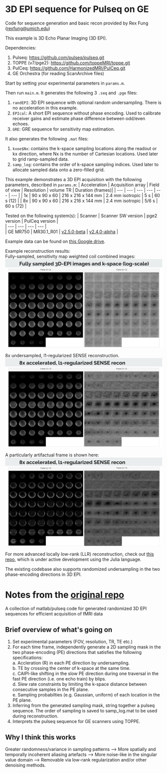 # 3D EPI sequence for Pulseq on GE

Code for sequence generation and basic recon provided by Rex Fung (rexfung@umich.edu)

This example is 3D Echo Planar Imaging (3D EPI).

Dependencies:
1. Pulseq: https://github.com/pulseq/pulseq.git
2. TOPPE (v7/pge2): https://github.com/toppeMRI/toppe.git
3. PulCeq: https://github.com/HarmonizedMRI/PulCeq.git
4. GE Orchestra (for reading ScanArchive files)

Start by setting your experimental parameters in `params.m`.

Then run `main.m`.
It generates the following 3 `.seq` and `.pge` files:
1. `randEPI`: 3D EPI sequence with optional random undersampling. There is no acceleration in this example.
2. `EPIcal`: A short EPI sequence without phase encoding. Used to calibrate receiver gains and estimate phase difference between odd/even echoes.
3. `GRE`: GRE sequence for sensitivity map estimation.

It also generates the following `.mat` files:
1. `kxoe$Nx`: contains the k-space sampling locations along the readout or kx direction, where Nx is the number of Cartesian locations. Used later to grid ramp-sampled data.
2. `samp_log`: contains the order of k-space sampling indices. Used later to allocate sampled data onto a zero-filled grid.

This example demonstrates a 3D EPI acquisition with the following parameters, described in `params.m`:
| Acceleration | Acquisition array | Field of view | Resolution | volume TR | Duration (frames)|
| --- | --- | --- | --- | --- | --- |
| 1x | 90 x 90 x 60 | 216 x 216 x 144 mm | 2.4 mm isotropic | 5 s | 60 s (12) |
| 8x | 90 x 90 x 60 | 216 x 216 x 144 mm | 2.4 mm isotropic | 5/6 s | 60 s (72) |

Tested on the following system(s):
| Scanner | Scanner SW version | pge2 version | PulCeq version |  
| --- | --- | --- | --- |  
| GE MR750 | MR30.1\_R01 | [v2.5.0-beta](https://github.com/jfnielsen/TOPPEpsdSourceCode/releases/tag/v2.5.0-beta) | [v2.4.0-alpha](https://github.com/HarmonizedMRI/PulCeq/releases/tag/v2.4.0-alpha) |

Example data can be found on [this Google drive](https://drive.google.com/drive/folders/1Mr3bEBwpTkS7gcOj8-WnCEWCLHBrYQFL?usp=sharing).

Example reconstruction results:  
Fully-sampled, sensitivity map weighted coil combined images:  
![1x_recon_images](https://github.com/HarmonizedMRI/SequenceExamples-GE/blob/main/pge2/rand3depi/readme_imgs/1x_recon.png)

8x undersampled, l1-regularized SENSE reconstruction.
![8x_recon_good](https://github.com/HarmonizedMRI/SequenceExamples-GE/blob/main/pge2/rand3depi/readme_imgs/8x_recon_good.png)

A particularly artifactual frame is shown here:
![8x_recon_bad](https://github.com/HarmonizedMRI/SequenceExamples-GE/blob/main/pge2/rand3depi/readme_imgs/8x_recon_bad.png)

For more advanced locally low-rank (LLR) reconstruction, check out [this repo](https://github.com/rextlfung/fmri-recon), which is under active development using the Julia language.

The existing codebase also supports randomized undersampling in the two phase-encoding directions in 3D EPI.

# Notes from the [original repo](https://github.com/rextlfung/rand3depi)
A collection of matlab/pulseq code for generated randomized 3D EPI sequences for efficient acquisition of fMRI data

## Brief overview of what's going on
1. Set experimental parameters (FOV, resolution, TR, TE etc.)
2. For each time frame, independently generate a 2D sampling mask in the two phase-encoding (PE) directions that satisfies the following specifications:  
   a. Accleration (R) in each PE direction by undersampling.  
   b. TE by crossing the center of k-space at the same time.  
   c. CAIPI-like shifting in the slow PE direction during one traversal in the fast PE direction (i.e. one echo train) by blips.  
   d. Slew rate constraints by limiting the k-space distance between consecutive samples in the PE plane.  
   e. Sampling probabilties (e.g. Gaussian, uniform) of each location in the PE plane.  
4. Inferring from the generated sampling mask, string together a pulseq sequence. The order of sampling is saved to samp_log.mat to be used during reconstruction.  
5. Interprets the pulseq sequence for GE scanners using TOPPE.  

## Why I think this works
Greater randomness/variance in sampling patterns --> More spatially and temporally incoherent aliasing artefacts --> More noise-like in the singular value domain --> Removable via low-rank regularization and/or other denoising methods.
